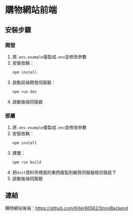 # 購物網站前端

## 安裝步驟

### 開發
1. 將`.env.example`複製成`.env`並修改參數
2. 安裝依賴：
    ```bash
    npm install
    ```
3. 啟動前端開發伺服器：
    ```bash
    npm run dev
    ```
4. 啟動後端伺服器

### 部屬
1. 將`.env.example`複製成`.env`並修改參數
2. 安裝依賴：
    ```bash
    npm install
    ```
3. 建置：
    ```bash
    npm run build
    ```
4. 把`dist`資料夾裡面的東西複製到網頁伺服器根目錄底下
5. 啟動後端伺服器


## 連結
購物網站後端：https://github.com/Killer66562/StoreBackend